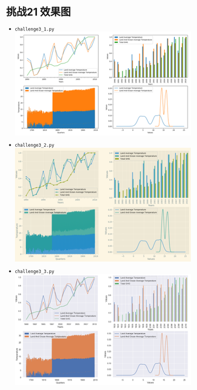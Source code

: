 # 挑战21 效果图

- `challenge3_1.py`
![1](https://github.com/redsnowc/challenge/blob/master/%E6%8C%91%E6%88%9821%20%E4%B8%96%E7%95%8C%E6%B8%A9%E5%AE%A4%E6%B0%94%E4%BD%93%E6%8E%92%E6%94%BE%E4%B8%8E%E6%B0%94%E6%B8%A9%E5%8F%98%E5%8C%96%E5%85%B3%E8%81%94%E5%88%86%E6%9E%90/challenge3_1.png)

- `challenge3_2.py`
![2](https://github.com/redsnowc/challenge/blob/master/%E6%8C%91%E6%88%9821%20%E4%B8%96%E7%95%8C%E6%B8%A9%E5%AE%A4%E6%B0%94%E4%BD%93%E6%8E%92%E6%94%BE%E4%B8%8E%E6%B0%94%E6%B8%A9%E5%8F%98%E5%8C%96%E5%85%B3%E8%81%94%E5%88%86%E6%9E%90/challenge3_2.png)

- `challenge3_3.py`
![3](https://github.com/redsnowc/challenge/blob/master/%E6%8C%91%E6%88%9821%20%E4%B8%96%E7%95%8C%E6%B8%A9%E5%AE%A4%E6%B0%94%E4%BD%93%E6%8E%92%E6%94%BE%E4%B8%8E%E6%B0%94%E6%B8%A9%E5%8F%98%E5%8C%96%E5%85%B3%E8%81%94%E5%88%86%E6%9E%90/challenge3_3.png)